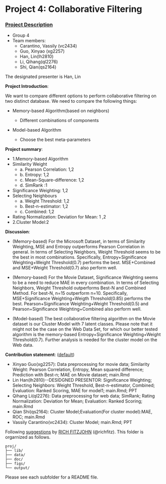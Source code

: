 # Project 4: Collaborative Filtering

### [Project Description](doc/project4_desc.md)

+ Group 4
+ Team members:
	+ Carantino, Vassily (vc2434)
	+ Guo, Xinyao (xg2257)
	+ Han, Lin(lh2810)
	+ Li, Qihang(ql2276)
	+ Shi, Qian(qs2164)
	
The designated presenter is Han, Lin

**Project Introduction**:

We want to compare different options to perform collaborative filtering on two distinct database.
We need to compare the following things:

+ Memory-based Algorithm(based on neighbors)
	+ Different combinations of components

+ Model-based Algorithm 
	+ Choose the best meta-parameters
	
**Project summary**:

+ 1.Memory-based Algorithm
+ Similarity Weight
	+ a. Pearson Correlation: 1,2
	+ b. Entropy: 1,2
	+ c. Mean-Square-difference: 1,2
	+ d. SimRank :1
+ Significance Weighting: 1,2
+ Selecting Neighbours
	+ a. Weight Threshold: 1,2
	+ b. Best-n-estimator: 1,2
	+ c. Combined: 1,2
+ Rating Normalization: Deviation for Mean: 1 ,2
+ 2.Cluster Model:2

**Discussion**:

+ (Memory-based) For the Microsoft Dataset, in terms of Similarity Weighting, MSE and Entropy outperforms Pearson Correlation in general. In terms of Selecting Neighbors, Weight Threshold seems to be the best in most combinations. Specifically, Entropy+Significance Weighting+Weight Threshold(0.7) performs the best. MSE+Combined and MSE+Weight Threshold(0.7) also perform well.

+ (Memory-based) For the Movie Dataset, Significance Weighting seems to be a need to reduce MAE in every combination. In terms of Selecting Neighbors, Weight Threshold outperforms Best-N and Combined Method. For best-N, n=15 outperform n=10. Specifically, MSE+Significance Weighting+Weigth Threshold(0.85) performs the best. Pearson+Significance Weighting+Weight Threshold(0.5) and Pearson+Significance Weighting+Combined also perform well.

+ (Model-based) The best collaborative filtering algorithm on the Movie dataset is our Cluster Model with 7 latent classes. Please note that it might not be the case on the Web Data Set, for which our better tested algorithm is the memory-based Entropy+Significance Weighting+Weight Threshold(0.7). Further analysis is needed for the cluster model on the Web data.



**Contribution statement**: ([default](doc/a_note_on_contributions.md))

+ Xinyao Guo(xg2257): Data preprocessing for movie data;  Similarity Weight: Pearson Correlation, Entropy, Mean squared difference; Prediction with Best-n; MAE on Movie dataset; main.Rmd
+ Lin Han(lh2810)--DESIDGNED PRESENTOR: Significance Weighting; Selecting Neighbors: Weight Threshold, Best-n-estimator, Combined; Evaluation: Ranked Scoring, MAE for model1; main.Rmd; PPT
+ Qihang Li(ql2276): Data preprocessing for web data; SimRank; Rating Normalization: Deviation for Mean; Evaluation: Ranked Scoring;   main.Rmd
+ Qian Shi(qs2164): Cluster Model;Evaluation(For cluster model):MAE, ROC; main.Rmd
+ Vassily Carantino(vc2434): Cluster Model;  main.Rmd; PPT



Following [suggestions](http://nicercode.github.io/blog/2013-04-05-projects/) by [RICH FITZJOHN](http://nicercode.github.io/about/#Team) (@richfitz). This folder is orgarnized as follows.

```
proj/
├── lib/
├── data/
├── doc/
├── figs/
└── output/
```

Please see each subfolder for a README file.
